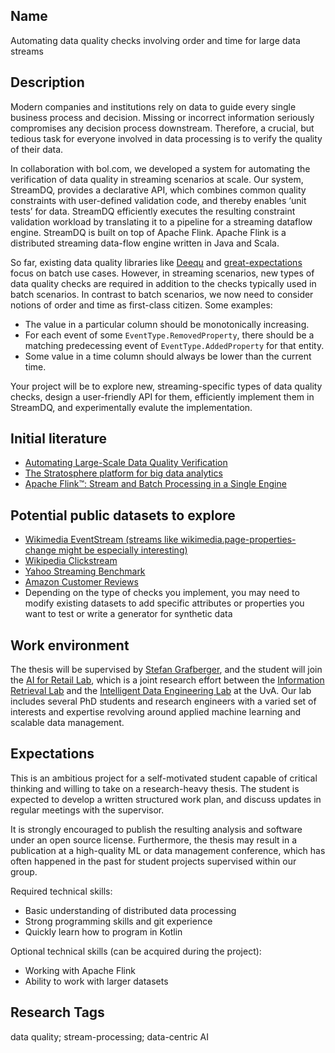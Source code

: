 ## Name
Automating data quality checks involving order and time for large data streams

## Description
Modern companies and institutions rely on data to guide
every single business process and decision. Missing or incorrect information seriously compromises any decision process downstream. Therefore, a crucial, but tedious task for everyone involved in data processing is to verify the quality of their data. 

In collaboration with bol.com, we developed a system for automating the verification of data quality in streaming scenarios at scale. Our system, StreamDQ, provides a declarative API, which combines common quality constraints with user-defined validation code, and thereby enables ‘unit tests’ for data. StreamDQ efficiently executes the resulting constraint validation workload by translating it to a pipeline for a streaming dataflow engine. StreamDQ is built on top of Apache Flink. Apache Flink is a distributed streaming data-flow engine written in Java and Scala.

So far, existing data quality libraries like [Deequ](https://www.google.com/url?sa=t&rct=j&q=&esrc=s&source=web&cd=&cad=rja&uact=8&ved=2ahUKEwj6oe-slcn5AhUNxQIHHaI1A6wQFnoECAQQAQ&url=https%3A%2F%2Fgithub.com%2Fawslabs%2Fdeequ&usg=AOvVaw0zAA9OtFfIWS8RvCqgU3dt) and [great-expectations](https://github.com/great-expectations/great_expectations) focus on batch use cases. However, in streaming scenarios, new types of data quality checks are required in addition to the checks typically used in batch scenarios. In contrast to batch scenarios, we now need to consider notions of order and time as first-class citizen. Some examples: 

* The value in a particular column should be monotonically increasing.
* For each event of some `EventType.RemovedProperty`, there should be a matching predecessing event of `EventType.AddedProperty` for that entity.
* Some value in a time column should always be lower than the current time.

Your project will be to explore new, streaming-specific types of data quality checks, design a user-friendly API for them, efficiently implement them in StreamDQ, and experimentally evalute the implementation.

## Initial literature
* [Automating Large-Scale Data Quality Verification](https://www.vldb.org/pvldb/vol11/p1781-schelter.pdf)
* [The Stratosphere platform for big data analytics](https://link.springer.com/content/pdf/10.1007/s00778-014-0357-y.pdf)
* [Apache Flink™: Stream and Batch Processing in a Single Engine](https://asterios.katsifodimos.com/assets/publications/flink-deb.pdf)

## Potential public datasets to explore
* [Wikimedia EventStream (streams like wikimedia.page-properties-change might be especially interesting)](https://stream.wikimedia.org/v2/ui/#/)
* [Wikipedia Clickstream](https://meta.wikimedia.org/wiki/Research:Wikipedia_clickstream)
* [Yahoo Streaming Benchmark](https://github.com/yahoo/streaming-benchmarks)
* [Amazon Customer Reviews](https://s3.amazonaws.com/amazon-reviews-pds/readme.html)
* Depending on the type of checks you implement, you may need to modify existing datasets to add specific attributes or properties you want to test or write a generator for synthetic data

## Work environment
The thesis will be supervised by [Stefan Grafberger](https://stefan-grafberger.com/), and the student will join the [AI for Retail Lab](https://stefan-grafberger.com/), which is a joint research effort between the [Information Retrieval Lab](https://irlab.science.uva.nl/) and the [Intelligent Data Engineering Lab](https://indelab.org/) at the UvA. Our lab includes several PhD students and research engineers with a varied set of interests and expertise revolving around applied machine learning and scalable data management.

## Expectations
This is an ambitious project for a self-motivated student capable of critical thinking and willing to take on a research-heavy thesis. The student is expected to develop a written structured work plan, and discuss updates in regular meetings with the supervisor.

It is strongly encouraged to publish the resulting analysis and software under an open source license. Furthermore, the thesis may result in a publication at a high-quality ML or data management conference, which has often happened in the past for student projects supervised within our group.

Required technical skills:
* Basic understanding of distributed data processing
* Strong programming skills and git experience
* Quickly learn how to program in Kotlin


Optional technical skills (can be acquired during the project):
* Working with Apache Flink
* Ability to work with larger datasets

## Research Tags
data quality; stream-processing; data-centric AI 
